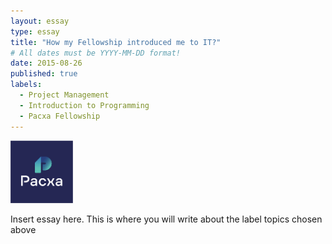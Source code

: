 ```yaml
---
layout: essay
type: essay
title: "How my Fellowship introduced me to IT?"
# All dates must be YYYY-MM-DD format!
date: 2015-08-26
published: true
labels:
  - Project Management
  - Introduction to Programming
  - Pacxa Fellowship
---
```


<img width="100px" class="rounded float-start pe-4" src="../img/paxca.png">

Insert essay here. This is where you will write about the label topics chosen above
